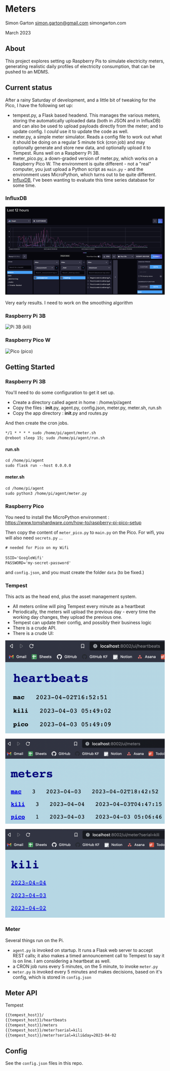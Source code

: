 # Meters

Simon Garton
simon.garton@gmail.com
simongarton.com

March 2023

## About

This project explores setting up Raspberry Pis to simulate electricity meters, generating realistic daily
profiles of electricity consumption, that can be pushed to an MDMS.

## Current status

After a rainy Saturday of development, and a little bit of tweaking for the Pico, I have the following set up:

- tempest.py, a Flask based headend. This manages the various meters, storing the automatically uploaded data (both in JSON and in InfluxDB) and can also be used to upload payloads directly from the meter; and to update config. I _could_ use it to update the code as well.
- meter.py, a simple meter simulator. Reads a config file to work out what it should be doing on a regular 5 minute tick (cron job) and may optionally generate and store new data, and optionally upload it to Tempest. Runs well on a Raspberry Pi 3B.
- meter_pico.py, a down-graded version of meter.py, which works on a Raspberry Pico W. The environment is quite different - not a "real" computer, you just upload a Python script as `main.py` - and the environment uses MicroPython, which turns out to be quite different.
- [InfluxDB](https://www.influxdata.com/), I've been wanting to evaluate this time series database for some time.

### InfluxDB

![InfluxDB](images/influxdb.png)

Very early results. I need to work on the smoothing algorithm

### Raspberry Pi 3B

![Pi 3B (kili)](images/kili.png)

### Raspberry Pico W

![Pico (pico)](images/pico.png)

## Getting Started

### Raspberry Pi 3B

You'll need to do some configuration to get it set up. 

- Create a directory called agent in home : /home/pi/agent
- Copy the files : __init__.py, agent.py, config.json, meter.py, meter.sh, run.sh
- Copy the app directory : __init__.py and routes.py

And then create the cron jobs.

```
*/1 * * * * sudo /home/pi/agent/meter.sh
@reboot sleep 15; sudo /home/pi/agent/run.sh
```

#### run.sh

```
cd /home/pi/agent
sudo flask run --host 0.0.0.0
```

#### meter.sh

```
cd /home/pi/agent
sudo python3 /home/pi/agent/meter.py 
```

### Raspberry Pico

You need to install the MicroPython environment : https://www.tomshardware.com/how-to/raspberry-pi-pico-setup

Then copy the content of `meter_pico.py` to `main.py` on the Pico. For wifi, you will also need `secrets.py` ...

```
# needed for Pico on my Wifi

SSID='GoogleWifi'
PASSWORD='my-secret-password'
```

and `config.json`, and you must create the folder `data` (to be fixed.)

### Tempest

This acts as the head end, plus the asset management system.

- All meters online will ping Tempest every minute as a heartbeat
- Periodically, the meters will upload the previous day - every time the working day changes, they upload the previous one.
- Tempest can update their config, and possibly their business logic
- There is a crude API.
- There is a crude UI:

![Heartbeats](images/heartbeats.png)

![Meters](images/meters.png)

![Meter](images/meter.png)


### Meter

Several things run on the Pi.

- `agent.py` is invoked on startup. It runs a Flask web server to accept REST calls; it also makes a timed
announcement call to Tempest to say it is on line. I am considering a heartbeat as well.
- a CRON job runs every 5 minutes, on the 5 minute, to invoke `meter.py`
- `meter.py` is invoked every 5 minutes and makes decisions, based on it's config, which is stored in `config.json`


## Meter API

Tempest

```
{{tempest_host}}/
{{tempest_host}}/heartbeats
{{tempest_host}}/meters
{{tempest_host}}/meter?serial=kili
{{tempest_host}}/meter?serial=kili&day=2023-04-02
```


## Config

See the `config.json` files in this repo.